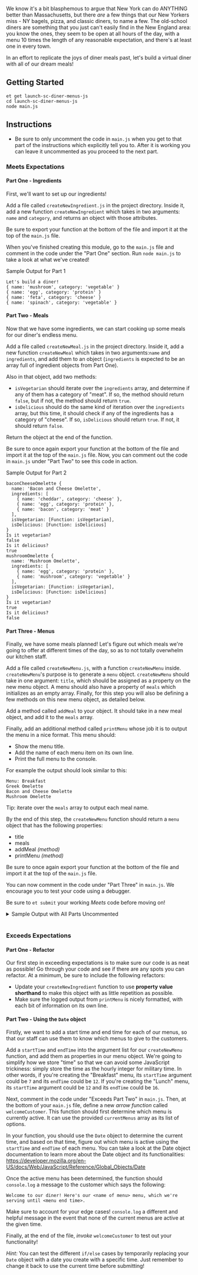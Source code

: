 We know it's a bit blasphemous to argue that New York can do ANYTHING better than Massachusetts, but there _are_ a few things that our New Yorkers miss - NY bagels, pizza, and classic diners, to name a few. The old-school diners are something that you just can't easily find in the New England area: you know the ones, they seem to be open at all hours of the day, with a menu 10 times the length of any reasonable expectation, and there's at least one in every town.

In an effort to replicate the joys of diner meals past, let's build a virtual diner with all of our dream meals!

## Getting Started

```no-highlight
et get launch-sc-diner-menus-js
cd launch-sc-diner-menus-js
node main.js
```

## Instructions

* Be sure to only uncomment the code in `main.js` when you get to that part of the instructions which explicitly tell you to.  After it is working you can leave it uncommented as you proceed to the next part.

### Meets Expectations

#### Part One - Ingredients

First, we'll want to set up our ingredients!

Add a file called `createNewIngredient.js` in the project directory. Inside it, add a new function `createNewIngredient` which takes in two arguments: `name` and `category`, and returns an object with those attributes.

Be sure to export your function at the bottom of the file and import it at the top of the `main.js` file.

When you've finished creating this module, go to the `main.js` file and comment in the code under the "Part One" section. Run `node main.js` to take a look at what we've created!

Sample Output for Part 1

```shell
Let's build a diner!
{ name: 'mushroom', category: 'vegetable' }
{ name: 'egg', category: 'protein' }
{ name: 'feta', category: 'cheese' }
{ name: 'spinach', category: 'vegetable' }
```

#### Part Two - Meals

Now that we have some ingredients, we can start cooking up some meals for our diner's endless menu.

Add a file called `createNewMeal.js` in the project directory. Inside it, add a new function `createNewMeal` which takes in two arguments:`name` and `ingredients`, and add them to an object (`ingredients` is expected to be an array full of ingredient objects from Part One).

Also in that object, add two methods:

- `isVegetarian` should iterate over the `ingredients` array, and determine if any of them has a category of "meat". If so, the method should return `false`, but if not, the method should return `true`.
- `isDelicious` should do the same kind of iteration over the `ingredients` array, but this time, it should check if any of the ingredients has a category of "cheese". If so, `isDelicious` should return `true`. If not, it should return `false`.

Return the object at the end of the function.

Be sure to once again export your function at the bottom of the file and import it at the top of the `main.js` file. Now, you can comment out the code in `main.js` under "Part Two" to see this code in action.

Sample Output for Part 2

```shell
baconCheeseOmelette {
  name: 'Bacon and Cheese Omelette',
  ingredients: [
    { name: 'cheddar', category: 'cheese' },
    { name: 'egg', category: 'protein' },
    { name: 'bacon', category: 'meat' }
  ],
  isVegetarian: [Function: isVegetarian],
  isDelicious: [Function: isDelicious]
}
Is it vegetarian?
false
Is it delicious?
true
mushroomOmelette {
  name: 'Mushroom Omelette',
  ingredients: [
    { name: 'egg', category: 'protein' },
    { name: 'mushroom', category: 'vegetable' }
  ],
  isVegetarian: [Function: isVegetarian],
  isDelicious: [Function: isDelicious]
}
Is it vegetarian?
true
Is it delicious?
false
```

#### Part Three - Menus

Finally, we have some meals planned! Let's figure out which meals we're going to offer at different times of the day, so as to not totally overwhelm our kitchen staff.

Add a file called `createNewMenu.js`, with a function `createNewMenu` inside. `createNewMenu`'s purpose is to generate a `menu` object. `createNewMenu` should take in one argument: `title`, which should be assigned as a property on the new menu object. A menu should also have a property of `meals` which initializes as an empty array. Finally, for this step you will also be defining a few methods on this new menu object, as detailed below.

Add a method called `addMeal` to your object. It should take in a new meal object, and add it to the `meals` array.

Finally, add an additional method called `printMenu` whose job it is to output the menu in a nice format. This menu should:

- Show the menu title.
- Add the name of each menu item on its own line.
- Print the full menu to the console.

For example the output should look similar to this:

```shell
Menu: Breakfast
Greek Omelette
Bacon and Cheese Omelette
Mushroom Omelette
```

Tip: iterate over the `meals` array to output each meal name.

By the end of this step, the `createNewMenu` function should return a `menu` object that has the following properties:

- title
- meals
- addMeal _(method)_
- printMenu _(method)_

Be sure to once again export your function at the bottom of the file and import it at the top of the `main.js` file.

You can now comment in the code under "Part Three" in `main.js`. We encourage you to test your code using a debugger.

Be sure to `et submit` your working _Meets_ code before moving on!

  <details>
    <summary markdown="span">Sample Output with All Parts Uncommented</summary>

    Let's build a diner!
    { name: 'mushroom', category: 'vegetable' }
    { name: 'egg', category: 'protein' }
    { name: 'feta', category: 'cheese' }
    { name: 'spinach', category: 'vegetable' }
    baconCheeseOmelette {
      name: 'Bacon and Cheese Omelette',
      ingredients: [
        { name: 'cheddar', category: 'cheese' },
        { name: 'egg', category: 'protein' },
        { name: 'bacon', category: 'meat' }
      ],
      isVegetarian: [Function: isVegetarian],
      isDelicious: [Function: isDelicious]
    }
    Is it vegetarian?
    false
    Is it delicious?
    true
    mushroomOmelette {
      name: 'Mushroom Omelette',
      ingredients: [
        { name: 'egg', category: 'protein' },
        { name: 'mushroom', category: 'vegetable' }
      ],
      isVegetarian: [Function: isVegetarian],
      isDelicious: [Function: isDelicious]
    }
    Is it vegetarian?
    true
    Is it delicious?
    false
    Menu: Breakfast
    Greek Omelette
    Bacon and Cheese Omelette
    Mushroom Omelette
  </details><br>

### Exceeds Expectations

#### Part One - Refactor

Our first step in exceeding expectations is to make sure our code is as neat as possible! Go through your code and see if there are any spots you can refactor. At a minimum, be sure to include the following refactors:

- Update your `createNewIngredient` function to use **property value shorthand** to make this object with as little repetition as possible.
- Make sure the logged output from `printMenu` is nicely formatted, with each bit of information on its own line.

#### Part Two - Using the `Date` object

Firstly, we want to add a start time and end time for each of our menus, so that our staff can use them to know which menus to give to the customers.

Add a `startTime` and `endTime` into the argument list for our `createNewMenu` function, and add them as properties in our menu object. We're going to simplify how we store "time" so that we can avoid some JavaScript trickiness: simply store the time as the hourly integer for military time. In other words, if you're creating the "Breakfast" menu, its `startTime` argument could be `7` and its `endTime` could be `12`. If you're creating the "Lunch" menu, its `startTime` argument could be `12` and its `endTime` could be `16`.

Next, comment in the code under "Exceeds Part Two" in `main.js`. Then, at the bottom of your `main.js` file, define a new _arrow function_ called `welcomeCustomer`. This function should first determine which menu is currently active. It can use the provided `currentMenus` array as its list of options.

In your function, you should use the `Date` object to determine the current time, and based on that time, figure out which menu is active using the `startTime` and `endTime` of each menu. You can take a look at the Date object documentation to learn more about the Date object and its functionalities: https://developer.mozilla.org/en-US/docs/Web/JavaScript/Reference/Global_Objects/Date

Once the active menu has been determined, the function should `console.log` a message to the customer which says the following:

```no-highlight
Welcome to our diner! Here's our <name of menu> menu, which we're serving until <menu end time>.
```

Make sure to account for your edge cases! `console.log` a different and helpful message in the event that none of the current menus are active at the given time.

Finally, at the end of the file, _invoke_ `welcomeCustomer` to test out your functionality!

_Hint:_ You can test the different `if/else` cases by temporarily replacing your `Date` object with a date you create with a specific time. Just remember to change it back to use the current time before submitting!

[date-mdn]: https://developer.mozilla.org/en-US/docs/Web/JavaScript/Reference/Global_Objects/Date
